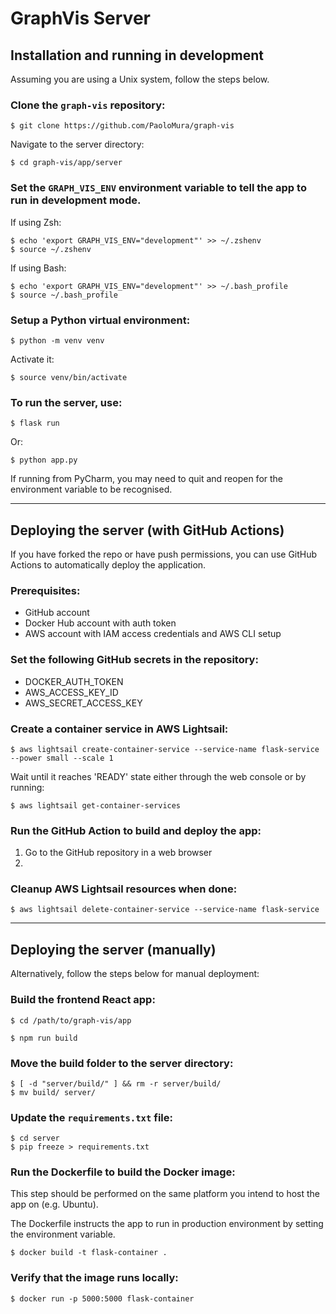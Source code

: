 # GraphVis Server

## Installation and running in development

Assuming you are using a Unix system, follow the steps below.

### Clone the `graph-vis` repository:

```shell
$ git clone https://github.com/PaoloMura/graph-vis
```

Navigate to the server directory:

```shell
$ cd graph-vis/app/server
```

### Set the `GRAPH_VIS_ENV` environment variable to tell the app to run in development mode.

If using Zsh:
```shell
$ echo 'export GRAPH_VIS_ENV="development"' >> ~/.zshenv
$ source ~/.zshenv
```

If using Bash:
```shell
$ echo 'export GRAPH_VIS_ENV="development"' >> ~/.bash_profile
$ source ~/.bash_profile
```

### Setup a Python virtual environment:

```shell
$ python -m venv venv
```

Activate it:

```shell
$ source venv/bin/activate
```

### To run the server, use:

```shell
$ flask run
```

Or:

```shell
$ python app.py
```

If running from PyCharm, you may need to quit and reopen for the environment variable to be recognised.


---

## Deploying the server (with GitHub Actions)

If you have forked the repo or have push permissions, 
you can use GitHub Actions to automatically deploy the application.

### Prerequisites:

* GitHub account
* Docker Hub account with auth token
* AWS account with IAM access credentials and AWS CLI setup

### Set the following GitHub secrets in the repository:

* DOCKER_AUTH_TOKEN
* AWS_ACCESS_KEY_ID
* AWS_SECRET_ACCESS_KEY

### Create a container service in AWS Lightsail:

```shell
$ aws lightsail create-container-service --service-name flask-service --power small --scale 1
```

Wait until it reaches 'READY' state either through the web console or by running:

```shell
$ aws lightsail get-container-services
```

### Run the GitHub Action to build and deploy the app:

1. Go to the GitHub repository in a web browser
2. 

### Cleanup AWS Lightsail resources when done:

```shell
$ aws lightsail delete-container-service --service-name flask-service
```


---

## Deploying the server (manually)

Alternatively, follow the steps below for manual deployment:

### Build the frontend React app:

```shell
$ cd /path/to/graph-vis/app
```

```shell
$ npm run build
```

### Move the build folder to the server directory:

```shell
$ [ -d "server/build/" ] && rm -r server/build/
$ mv build/ server/
```

### Update the `requirements.txt` file:

```shell
$ cd server
$ pip freeze > requirements.txt
```

### Run the Dockerfile to build the Docker image:

This step should be performed on the same platform you intend to host the app on (e.g. Ubuntu).

The Dockerfile instructs the app to run in production environment by setting the environment variable.

```shell
$ docker build -t flask-container .
```

### Verify that the image runs locally:

```shell
$ docker run -p 5000:5000 flask-container
```
